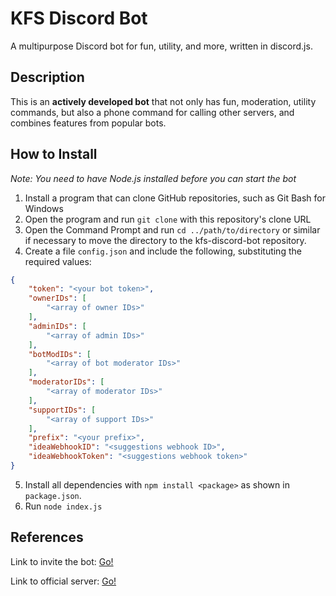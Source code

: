 # KFS Discord Bot

A multipurpose Discord bot for fun, utility, and more, written in discord.js.

## Description

This is an **actively developed bot** that not only has fun, moderation, utility commands, but also a phone command for calling other servers, and combines features from popular bots.

## How to Install

*Note: You need to have Node.js installed before you can start the bot*

1. Install a program that can clone GitHub repositories, such as Git Bash for Windows
2. Open the program and run `git clone` with this repository's clone URL
3. Open the Command Prompt and run `cd ../path/to/directory` or similar if necessary to move the directory to the kfs-discord-bot repository.
4. Create a file `config.json` and include the following, substituting the required values:
```json
{
	"token": "<your bot token>",
	"ownerIDs": [
		"<array of owner IDs>"
	],
	"adminIDs": [
		"<array of admin IDs>"
	],
	"botModIDs": [
		"<array of bot moderator IDs>"
	],
	"moderatorIDs": [
		"<array of moderator IDs>"
	],
	"supportIDs": [
		"<array of support IDs>"
	],
	"prefix": "<your prefix>",
	"ideaWebhookID": "<suggestions webhook ID>",
	"ideaWebhookToken": "<suggestions webhook token>"
}
```
5. Install all dependencies with `npm install <package>` as shown in `package.json`.
6. Run `node index.js`

## References

Link to invite the bot: [Go!](https://discordapp.com/oauth2/authorize?client_id=333058410465722368&permissions=405921878&scope=bot)

Link to official server: [Go!](https://discord.gg/yB8TvWU)
